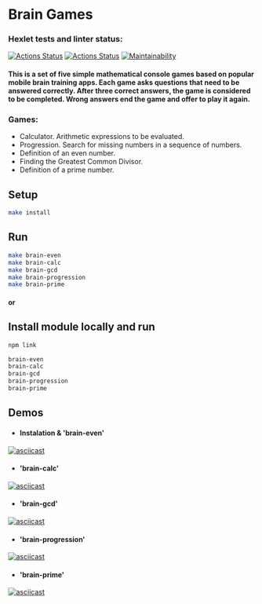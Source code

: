 # Brain Games

### Hexlet tests and linter status:

[![Actions Status](https://github.com/AnastasiaKv/frontend-project-lvl1/workflows/hexlet-check/badge.svg)](https://github.com/AnastasiaKv/frontend-project-lvl1/actions)
[![Actions Status](https://github.com/AnastasiaKv/frontend-project-lvl1/workflows/linter-check/badge.svg)](https://github.com/AnastasiaKv/frontend-project-lvl1/actions)
[![Maintainability](https://api.codeclimate.com/v1/badges/a2bad59061358c6576b0/maintainability)](https://codeclimate.com/github/AnastasiaKv/frontend-project-lvl1/maintainability)

#### This is a set of five simple mathematical console games based on popular mobile brain training apps. Each game asks questions that need to be answered correctly. After three correct answers, the game is considered to be completed. Wrong answers end the game and offer to play it again.
### Games:
* Calculator. Arithmetic expressions to be evaluated.
* Progression. Search for missing numbers in a sequence of numbers.
* Definition of an even number.
* Finding the Greatest Common Divisor.
* Definition of a prime number.

## Setup

```sh
make install
```

## Run

```sh
make brain-even
make brain-calc
make brain-gcd
make brain-progression
make brain-prime
```

#### or

## Install module locally and run

```sh
npm link

brain-even
brain-calc
brain-gcd
brain-progression
brain-prime
```

## Demos

- #### Instalation & 'brain-even'

[![asciicast](https://asciinema.org/a/472530.svg)](https://asciinema.org/a/472530)

- #### 'brain-calc'

[![asciicast](https://asciinema.org/a/472532.svg)](https://asciinema.org/a/472532)

- #### 'brain-gcd'

[![asciicast](https://asciinema.org/a/472533.svg)](https://asciinema.org/a/472533)

- #### 'brain-progression'

[![asciicast](https://asciinema.org/a/472534.svg)](https://asciinema.org/a/472534)

- #### 'brain-prime'

[![asciicast](https://asciinema.org/a/472538.svg)](https://asciinema.org/a/472538)
